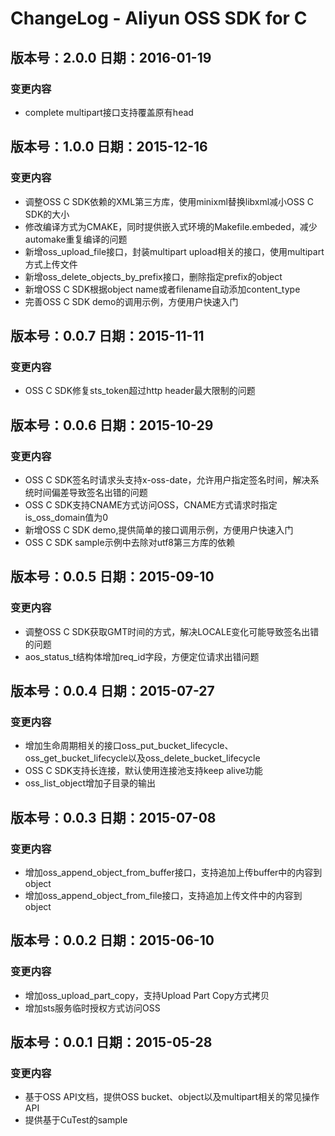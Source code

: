 # ChangeLog - Aliyun OSS SDK for C

## 版本号：2.0.0 日期：2016-01-19
### 变更内容
 - complete multipart接口支持覆盖原有head

## 版本号：1.0.0 日期：2015-12-16
### 变更内容
 - 调整OSS C SDK依赖的XML第三方库，使用minixml替换libxml减小OSS C SDK的大小
 - 修改编译方式为CMAKE，同时提供嵌入式环境的Makefile.embeded，减少automake重复编译的问题
 - 新增oss_upload_file接口，封装multipart upload相关的接口，使用multipart方式上传文件
 - 新增oss_delete_objects_by_prefix接口，删除指定prefix的object
 - 新增OSS C SDK根据object name或者filename自动添加content_type
 - 完善OSS C SDK demo的调用示例，方便用户快速入门

## 版本号：0.0.7 日期：2015-11-11
### 变更内容
 - OSS C SDK修复sts_token超过http header最大限制的问题

## 版本号：0.0.6 日期：2015-10-29
### 变更内容
 - OSS C SDK签名时请求头支持x-oss-date，允许用户指定签名时间，解决系统时间偏差导致签名出错的问题
 - OSS C SDK支持CNAME方式访问OSS，CNAME方式请求时指定is_oss_domain值为0
 - 新增OSS C SDK demo,提供简单的接口调用示例，方便用户快速入门
 - OSS C SDK sample示例中去除对utf8第三方库的依赖

## 版本号：0.0.5 日期：2015-09-10
### 变更内容
 - 调整OSS C SDK获取GMT时间的方式，解决LOCALE变化可能导致签名出错的问题
 - aos_status_t结构体增加req_id字段，方便定位请求出错问题

## 版本号：0.0.4 日期：2015-07-27
### 变更内容
 - 增加生命周期相关的接口oss_put_bucket_lifecycle、oss_get_bucket_lifecycle以及oss_delete_bucket_lifecycle
 - OSS C SDK支持长连接，默认使用连接池支持keep alive功能
 - oss_list_object增加子目录的输出

## 版本号：0.0.3 日期：2015-07-08
### 变更内容
 - 增加oss_append_object_from_buffer接口，支持追加上传buffer中的内容到object
 - 增加oss_append_object_from_file接口，支持追加上传文件中的内容到object

## 版本号：0.0.2 日期：2015-06-10
### 变更内容
 - 增加oss_upload_part_copy，支持Upload Part Copy方式拷贝
 - 增加sts服务临时授权方式访问OSS

## 版本号：0.0.1 日期：2015-05-28
### 变更内容
 - 基于OSS API文档，提供OSS bucket、object以及multipart相关的常见操作API
 - 提供基于CuTest的sample




